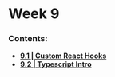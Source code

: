 # Week 9

### Contents:  
- [**9.1 | Custom React Hooks**](week-9.1/)
- [**9.2 | Typescript Intro**](week-9.2/)